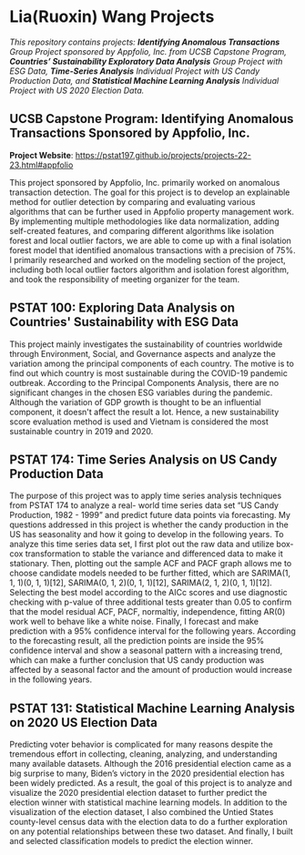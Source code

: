 # Lia(Ruoxin) Wang Projects
*This repository contains projects: **Identifying Anomalous Transactions** Group Project sponsored by Appfolio, Inc. from UCSB Capstone Program, **Countries’ Sustainability Exploratory Data Analysis** Group Project with ESG Data, **Time-Series Analysis** Individual Project with US Candy Production Data, and **Statistical Machine Learning Analysis** Individual Project with US 2020 Election Data.*
## UCSB Capstone Program: Identifying Anomalous Transactions Sponsored by Appfolio, Inc.
**Project Website**: https://pstat197.github.io/projects/projects-22-23.html#appfolio

This project sponsored by Appfolio, Inc. primarily worked on anomalous transaction  detection. The goal for this project is to develop an explainable method for  outlier detection by comparing and evaluating various algorithms that can be further  used in Appfolio property management work. By implementing multiple methodologies like data normalization, adding self-created features, and comparing different  algorithms like isolation forest and local outlier factors, we are able to come up with a  final isolation forest model that identified anomalous transactions with a precision of 75%. I primarily researched and worked on the modeling section of the project, including both local outlier factors algorithm and isolation forest algorithm, and took the responsibility of meeting organizer for the team. 
## PSTAT 100: Exploring Data Analysis on Countries' Sustainability with ESG Data
This project mainly investigates the sustainability of countries worldwide through Environment, Social, and Governance aspects and analyze the variation among the principal components of each country. The motive is to find out which country is most sustainable during the COVID-19 pandemic outbreak. According to the Principal Components Analysis, there are no significant changes in the chosen ESG variables during the pandemic. Although the variation of GDP growth is thought to be an influential component, it doesn't affect the result a lot. Hence, a new sustainability score evaluation method is used and Vietnam is considered the most sustainable country in 2019 and 2020.
## PSTAT 174: Time Series Analysis on US Candy Production Data
The purpose of this project was to apply time series analysis techniques from PSTAT 174 to analyze a real- world time series data set “US Candy Production, 1982 - 1999” and predict future data points via forecasting. My questions addressed in this project is whether the candy production in the US has seasonality and how it going to develop in the following years. To analyze this time series data set, I first plot out the raw data and utilize box-cox transformation to stable the variance and differenced data to make it stationary. Then, plotting out the sample ACF and PACF graph allows me to choose candidate models needed to be further fitted, which are SARIMA(1, 1, 1)(0, 1, 1)[12], SARIMA(0, 1, 2)(0, 1, 1)[12], SARIMA(2, 1, 2)(0, 1, 1)[12]. Selecting the best model according to the AICc scores and use diagnostic checking with p-value of three additional tests greater than 0.05 to confirm that the model residual ACF, PACF, normaltiy, independence, fitting AR(0) work well to behave like a white noise. Finally, I forecast and make prediction with a 95% confidence interval for the following years. According to the forecasting result, all the prediction points are inside the 95% confidence interval and show a seasonal pattern with a increasing trend, which can make a further conclusion that US candy production was affected by a seasonal factor and the amount of production would increase in the following years.
## PSTAT 131: Statistical Machine Learning Analysis on 2020 US Election Data
Predicting voter behavior is complicated for many reasons despite the tremendous effort in collecting, cleaning, analyzing, and understanding many available datasets. Although the 2016 presidential election came as a big surprise to many, Biden’s victory in the 2020 presidential election has been widely predicted. As a result, the goal of this project is to analyze and visualize the 2020 presidential election dataset to further predict the election winner with statistical machine learning models. In addition to the visualization of the election dataset, I also combined the Untied States county-level census data with the election data to do a further exploration on any potential relationships between these two dataset. And finally, I built and selected classification models to predict the election winner.

